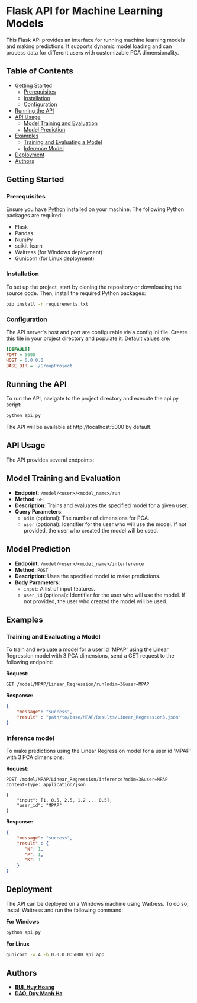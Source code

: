 # Flask API for Machine Learning Models

This Flask API provides an interface for running machine learning models and making predictions. It supports dynamic model loading and can process data for different users with customizable PCA dimensionality.

## Table of Contents
- [Getting Started](#getting-started)
  - [Prerequisites](#prerequisites)
  - [Installation](#installation)
  - [Configuration](#configuration)
- [Running the API](#running-the-api)
- [API Usage](#api-usage)
  - [Model Training and Evaluation](#model-training-and-evaluation)
  - [Model Prediction](#model-prediction)
- [Examples](#examples)
  - [Training and Evaluating a Model](#training-and-evaluating-a-model)
  - [Inference Model](#inference-model)
- [Deployment](#deployment)
- [Authors](#authors)


## Getting Started

### Prerequisites

Ensure you have [Python]('https://python.org/download') installed on your machine. The following Python packages are required:

- Flask
- Pandas
- NumPy
- scikit-learn
- Waitress (for Windows deployment)
- Gunicorn (for Linux deployment)

### Installation

To set up the project, start by cloning the repository or downloading the source code. Then, install the required Python packages:

```bash
pip install -r requirements.txt
```

### Configuration
The API server's host and port are configurable via a config.ini file. Create this file in your project directory and populate it. Default values are:
```ini
[DEFAULT]
PORT = 5000
HOST = 0.0.0.0
BASE_DIR = ~/GroupProject
```

## Running the API
To run the API, navigate to the project directory and execute the api.py script:
```bash
python api.py
```
The API will be available at http://localhost:5000 by default.

## API Usage
The API provides several endpoints:
## Model Training and Evaluation

- **Endpoint**: `/model/<user>/<model_name>/run`
- **Method**: `GET`
- **Description**: Trains and evaluates the specified model for a given user.
- **Query Parameters**:
  - `ndim` (optional): The number of dimensions for PCA.
  - `user` (optional): Identifier for the user who will use the model. If not provided, the user who created the model will be used.

## Model Prediction

- **Endpoint**: `/model/<user>/<model_name>/interference`
- **Method**: `POST`
- **Description**: Uses the specified model to make 
predictions.
- **Body Parameters**:
  - `input`: A list of input features.
  - `user_id` (optional): Identifier for the user who will use the model. If not provided, the user who created the model will be used.

## Examples

### Training and Evaluating a Model


To train and evaluate a model for a user id 'MPAP' using the Linear Regression model with 3 PCA dimensions, send a GET request to the following endpoint:

**Request:**

```http
GET /model/MPAP/Linear_Regression/run?ndim=3&user=MPAP
```

**Response:**

```json
{
    "message": "success",
    "result" : "path/to/base/MPAP/Results/Linear_Regression3.json"
}
```

### Inference model
To make predictions using the Linear Regression model for a user id 'MPAP' with 3 PCA dimensions:

**Request:**

```http
POST /model/MPAP/Linear_Regression/inference?ndim=3&user=MPAP
Content-Type: application/json

{
    "input": [1, 0.5, 2.5, 1.2 ... 0.5],
    "user_id": "MPAP"
}
```

**Response:**

```json
{
    "message": "success",
    "result" : {
       "N": 1,
       "P": 1,
       "K": 1
    }
}
```

## Deployment
The API can be deployed on a Windows machine using Waitress. To do so, install Waitress and run the following command:

**For Windows**
```bash
python api.py
```
**For Linux**
```bash
gunicorn -w 4 -b 0.0.0.0:5000 api:app
```
## Authors
- [**BUI, Huy Hoang**](https://github.com/bhhoang)
- [**DAO, Duy Manh Ha**](https://github.com/R1verrrr)
